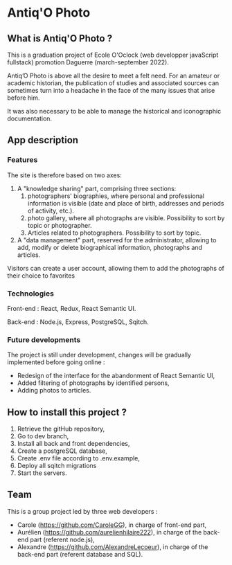 # Antiq'O Photo

## What is Antiq'O Photo ?
This is a graduation project of Ecole O'Oclock (web developper javaScript fullstack) promotion Daguerre (march-september 2022).

Antiq’O Photo is above all the desire to meet a felt need. For an amateur or academic historian, the publication of studies and associated sources can sometimes turn into a headache in the face of the many issues that arise before him.

It was also necessary to be able to manage the historical and iconographic documentation.

## App description
### Features
The site is therefore based on two axes:
1. A "knowledge sharing" part, comprising three sections:
   1. photographers' biographies, where personal and professional information is visible (date and place of birth, addresses and periods of activity, etc.).
   2. photo gallery, where all photographs are visible. Possibility to sort by topic or photographer.
   3. Articles related to photographers. Possibility to sort by topic.
2. A "data management" part, reserved for the administrator, allowing to add, modify or delete biographical information, photographs and articles.

Visitors can create a user account, allowing them to add the photographs of their choice to favorites


### Technologies
Front-end : React, Redux, React Semantic UI.

Back-end : Node.js, Express, PostgreSQL, Sqitch.

### Future developments
The project is still under development, changes will be gradually implemented before going online :

- Redesign of the interface for the abandonment of React Semantic UI,
- Added filtering of photographs by identified persons,
- Adding photos to articles.

## How to install this project ?
1. Retrieve the gitHub repository,
2. Go to dev branch,
3. Install all back and front dependencies,
4. Create a postgreSQL database,
5. Create .env file according to .env.example,
7. Deploy all sqitch migrations
8. Start the servers.

## Team
This is a group project led by three web developers :
- Carole (https://github.com/CaroleGG), in charge of front-end part,
- Aurélien (https://github.com/aurelienhilaire222), in charge of the back-end part (referent node.js),
- Alexandre (https://github.com/AlexandreLecoeur), in charge of the back-end part (referent database and SQL).
